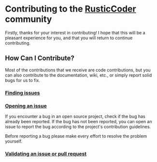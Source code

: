 # Contributing to the [RusticCoder](https://rusticcoder.github.io) community

Firstly, thanks for your interest in contributing! I hope that this will be a
pleasant experience for you, and that you will return to continue
contributing.

## How Can I Contribute?

Most of the contributions that we receive are code contributions, but you can
also contribute to the documentation, wiki, etc., or simply report solid bugs
for us to fix.

### [Finding issues](https://github.com/RusticCoder/cimerant/contribute)

### [Opening an issue](https://github.com/RusticCoder/cimerant/issues)

If you encounter a bug in an open source project, check if the bug has already been reported. If the bug has not been reported, you can open an issue to report the bug according to the project's contribution guidelines.

Before reporting a bug please make every effort to resolve the problem yourself.

### [Validating an issue or pull request](https://docs.github.com/en/get-started/exploring-projects-on-github/finding-ways-to-contribute-to-open-source-on-github#validating-an-issue-or-pull-request)
